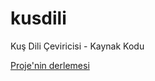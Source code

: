 # kusdili
Kuş Dili Çeviricisi - Kaynak Kodu

[Proje'nin derlemesi](https://lim10dev.itch.io/kusdili)
